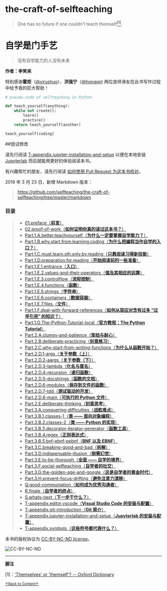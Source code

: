 # the-craft-of-selfteaching

> One has no future if one couldn't teach themself<a href='#fn1' name='fn1b'><sup>[1]</sup></a>.

# 自学是门手艺

> 没有自学能力的人没有未来

**作者：李笑来**

特别感谢**霍炬**（[@virushuo](https://github.com/virushuo)）、**洪强宁**（[@hongqn](https://github.com/hongqn)) 两位良师诤友在此书写作过程中给予我的巨大帮助！

```python
# pseudo-code of selfteaching in Python

def teach_yourself(anything):
    while not create():
        learn()
        practice()
    return teach_yourself(another)

teach_yourself(coding)
```

##尝试修改

请先行阅读 [T-appendix.jupyter-installation-and-setup](T-appendix.jupyter-installation-and-setup.ipynb) 以便在本地安装 [Jupyterlab](https://github.com/jupyterlab/jupyterlab) 而后就能用更好的体验阅读本书。

有兴趣帮忙的朋友，请先行阅读 [如何使用 Pull Request 为这本书校对](02.proof-of-work.ipynb)。

2019 年 3 月 23 日，新增 Markdown 版本：

> https://github.com/selfteaching/the-craft-of-selfteaching/tree/master/markdown

### 目录

> - [01.preface（**前言**）](01.preface.ipynb)
> - [02.proof-of-work（**如何证明你真的读过这本书？**）](02.proof-of-work.ipynb)
> - [Part.1.A.better.teachyourself（**为什么一定要掌握自学能力？**）](Part.1.A.better.teachyourself.ipynb)
> - [Part.1.B.why.start.from.learning.coding（**为什么把编程当作自学的入口？**）](Part.1.B.why.start.from.learning.coding.ipynb)
> - [Part.1.C.must.learn.sth.only.by.reading（**只靠阅读习得新技能**）](Part.1.C.must.learn.sth.only.by.reading.ipynb)
> - [Part.1.D.preparation.for.reading（**开始阅读前的一些准备**）](Part.1.D.preparation.for.reading.ipynb)
> - [Part.1.E.1.entrance（**入口**）](Part.1.E.1.entrance.ipynb)
> - [Part.1.E.2.values-and-their-operators（**值及其相应的运算**）](Part.1.E.2.values-and-their-operators.ipynb)
> - [Part.1.E.3.controlflow（**流程控制**）](Part.1.E.3.controlflow.ipynb)
> - [Part.1.E.4.functions（**函数**）](Part.1.E.4.functions.ipynb)
> - [Part.1.E.5.strings（**字符串**）](Part.1.E.5.strings.ipynb)
> - [Part.1.E.6.containers（**数据容器**）](Part.1.E.6.containers.ipynb)
> - [Part.1.E.7.files（**文件**）](Part.1.E.7.files.ipynb)
> - [Part.1.F.deal-with-forward-references（**如何从容应对含有过多 “过早引用” 的知识？**）](Part.1.F.deal-with-forward-references.ipynb)
> - [Part.1.G.The-Python-Tutorial-local（**官方教程：The Python Tutorial**）](Part.1.G.The-Python-Tutorial-local.ipynb)
> - [Part.2.A.clumsy-and-patience（**笨拙与耐心**）](Part.2.A.clumsy-and-patience.ipynb)
> - [Part.2.B.deliberate-practicing（**刻意练习**）](Part.2.B.deliberate-practicing.ipynb)
> - [Part.2.C.why-start-from-writing-functions（**为什么从函数开始？**）](Part.2.C.why-start-from-writing-functions.ipynb)
> - [Part.2.D.1-args（**关于参数（上）**）](Part.2.D.1-args.ipynb)
> - [Part.2.D.2-aargs（**关于参数（下）**）](Part.2.D.2-aargs.ipynb)
> - [Part.2.D.3-lambda（**化名与匿名**）](Part.2.D.3-lambda.ipynb)
> - [Part.2.D.4-recursion（**递归函数**）](Part.2.D.4-recursion.ipynb)
> - [Part.2.D.5-docstrings（**函数的文档**）](Part.2.D.5-docstrings.ipynb)
> - [Part.2.D.6-modules（**保存到文件的函数**）](Part.2.D.6-modules.ipynb)
> - [Part.2.D.7-tdd（**测试驱动的开发**）](Part.2.D.7-tdd.ipynb)
> - [Part.2.D.8-main（**可执行的 Python 文件**）](Part.2.D.8-main.ipynb)
> - [Part.2.E.deliberate-thinking（**刻意思考**）](Part.2.E.deliberate-thinking.ipynb)
> - [Part.3.A.conquering-difficulties（**战胜难点**）](Part.3.A.conquering-difficulties.ipynb)
> - [Part.3.B.1.classes-1（**类 —— 面向对象编程**）](Part.3.B.1.classes-1.ipynb)
> - [Part.3.B.2.classes-2（**类 —— Python 的实现**）](Part.3.B.2.classes-2.ipynb)
> - [Part.3.B.3.decorator-iterator-generator（**函数工具**）](Part.3.B.3.decorator-iterator-generator.ipynb)
> - [Part.3.B.4.regex（**正则表达式**）](Part.3.B.4.regex.ipynb)
> - [Part.3.B.5.bnf-ebnf-pebnf（**BNF 以及 EBNF**）](Part.3.B.5.bnf-ebnf-pebnf.ipynb)
> - [Part.3.C.breaking-good-and-bad（**拆解**）](Part.3.C.breaking-good-and-bad.ipynb)
> - [Part.3.D.indispensable-illusion（**刚需幻觉**）](Part.3.D.indispensable-illusion.ipynb)
> - [Part.3.E.to-be-thorough（**全面 —— 自学的境界**）](Part.3.E.to-be-thorough.ipynb)
> - [Part.3.F.social-selfteaching（**自学者的社交**）](Part.3.F.social-selfteaching.ipynb)
> - [Part.3.G.the-golden-age-and-google（**这是自学者的黄金时代**）](Part.3.G.the-golden-age-and-google.ipynb)
> - [Part.3.H.prevent-focus-drifting（**避免注意力漂移**）](Part.3.H.prevent-focus-drifting.ipynb)
> - [Q.good-communiation（**如何成为优秀沟通者**）](Q.good-communiation.ipynb)
> - [R.finale（**自学者的终点**）](R.finale.ipynb)
> - [S.whats-next（**下一步干什么？**）](S.whats-next.ipynb)
> - [T-appendix.editor.vscode（**Visual Studio Code 的安装与配置**）](T-appendix.editor.vscode.ipynb)
> - [T-appendix.git-introduction（**Git 简介**）](T-appendix.git-introduction.ipynb)
> - [T-appendix.jupyter-installation-and-setup（**Jupyterlab 的安装与配置**）](T-appendix.jupyter-installation-and-setup.ipynb)
> - [T-appendix.symbols（**这些符号都代表什么？**）](T-appendix.symbols.ipynb)


本书的版权协议为 [CC-BY-NC-ND license](https://creativecommons.org/licenses/by-nc-nd/3.0/deed.zh)。

![CC-BY-NC-ND](images/CC-BY-NC-ND.png?raw=true)

-----
**脚注**

<a name='fn1'>[1]</a>：['Themselves' or 'themself'? -- Oxford Dictionary](https://en.oxforddictionaries.com/usage/themselves-or-themself)

<a href='#fn1b'><small>↑Back to Content↑</small></a>
